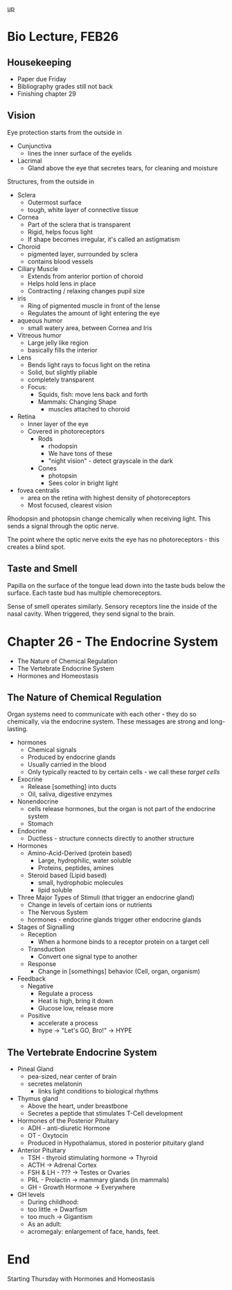[up](../index.md)

# Bio Lecture, FEB26

## Housekeeping

- Paper due Friday
- Bibliography grades still not back
- Finishing chapter 29

## Vision

Eye protection starts from the outside in

- Cunjunctiva
    - lines the inner surface of the eyelids
- Lacrimal
    - Gland above the eye that secretes tears, for cleaning and moisture

Structures, from the outside in

- Sclera
    - Outermost surface
    - tough, white layer of connective tissue
- Cornea
    - Part of the sclera that is transparent
    - Rigid, helps focus light
    - If shape becomes irregular, it's called an astigmatism
- Choroid
    - pigmented layer, surrounded by sclera
    - contains blood vessels
- Ciliary Muscle
    - Extends from anterior portion of choroid
    - Helps hold lens in place
    - Contracting / relaxing changes pupil size
- iris
    - Ring of pigmented muscle in front of the lense
    - Regulates the amount of light entering the eye
- aqueous humor
    - small watery area, between Cornea and Iris
- Vitreous humor
    - Large jelly like region
    - basically fills the interior
- Lens
    - Bends light rays to focus light on the retina
    - Solid, but slightly pliable
    - completely transparent
    - Focus:
        - Squids, fish: move lens back and forth
        - Mammals: Changing Shape
            - muscles attached to choroid
- Retina
    - Inner layer of the eye
    - Covered in photoreceptors
        - Rods
            - rhodopsin
            - We have tons of these
            - "night vision" - detect grayscale in the dark
        - Cones
            - photopsin
            - Sees color in bright light
- fovea centralis
    - area on the retina with highest density of photoreceptors
    - Most focused, clearest vision

Rhodopsin and photopsin change chemically when receiving light. This sends a signal through the optic nerve.

The point where the optic nerve exits the eye has no photoreceptors - this creates a blind spot.

## Taste and Smell

Papilla on the surface of the tongue lead down into the taste buds below the surface. Each taste bud has multiple chemoreceptors.

Sense of smell operates similarly. Sensory receptors line the inside of the nasal cavity. When triggered, they send signal to the brain.

# Chapter 26 - The Endocrine System

- The Nature of Chemical Regulation
- The Vertebrate Endocrine System
- Hormones and Homeostasis

## The Nature of Chemical Regulation

Organ systems need to communicate with each other - they do so chemically, via the endocrine system. These messages are strong and long-lasting.

- hormones
    - Chemical signals
    - Produced by endocrine glands
    - Usually carried in the blood
    - Only typically reacted to by certain cells - we call these *target cells*
- Exocrine
    - Release [something] into ducts
    - Oil, saliva, digestive enzymes
- Nonendocrine
    - cells release hormones, but the organ is not part of the endocrine system
    - Stomach
- Endocrine
    - Ductless - structure connects directly to another structure
- Hormones
    - Amino-Acid-Derived (protein based)
        - Large, hydrophilic, water soluble
        - Proteins, peptides, amines
    - Steroid based (Lipid based)
        - small, hydrophobic molecules
        - lipid soluble
- Three Major Types of Stimuli (that trigger an endocrine gland)
    - Change in levels of certain ions or nutrients
    - The Nervous System
    - hormones - endocrine glands trigger other endocrine glands
- Stages of Signalling
    - Reception
        - When a hormone binds to a receptor protein on a target cell
    - Transduction
        - Convert one signal type to another
    - Response
        - Change in [somethings] behavior (Cell, organ, organism)
- Feedback
    - Negative
        - Regulate a process
        - Heat is high, bring it down
        - Glucose low, release more
    - Positive
        - accelerate a process
        - hype -> "Let's GO, Bro!" -> HYPE

## The Vertebrate Endocrine System

- Pineal Gland
    - pea-sized, near center of brain
    - secretes melatonin
        - links light conditions to biological rhythms
- Thymus gland
    - Above the heart, under breastbone
    - Secretes a peptide that stimulates T-Cell development
- Hormones of the Posterior Pituitary
    - ADH - anti-diuretic Hormone
    - OT - Oxytocin
    - Produced in Hypothalamus, stored in posterior pituitary gland
- Anterior Pituitary
    - TSH - thyroid stimulating hormone -> Thyroid
    - ACTH -> Adrenal Cortex
    - FSH & LH - ??? -> Testes or Ovaries
    - PRL - Prolactin -> mammary glands (in mammals)
    - GH - Growth Hormone -> Everywhere
- GH levels
    - During childhood:
    - too little -> Dwarfism
    - too much -> Gigantism
    - As an adult:
    - acromegaly: enlargement of face, hands, feet.

# End

Starting Thursday with Hormones and Homeostasis
